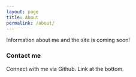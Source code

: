 ```yaml
---
layout: page
title: About
permalink: /about/
---
```


Information about me and the site is coming soon!


### Contact me

Connect with me via Github. Link at the bottom.